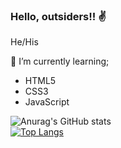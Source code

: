 ### Hello, outsiders!! ✌

<p>He/His

 🌱 I’m currently learning;
- HTML5
- CSS3
- JavaScript

 
![Anurag's GitHub stats](https://github-readme-stats.vercel.app/api?username=gabrells&show_icons=true&theme=tokyonight)
 <br>
 [![Top Langs](https://github-readme-stats.vercel.app/api/top-langs/?username=gabrells&show_icons=true&theme=tokyonight)](https://github.com/anuraghazra/github-readme-stats)
